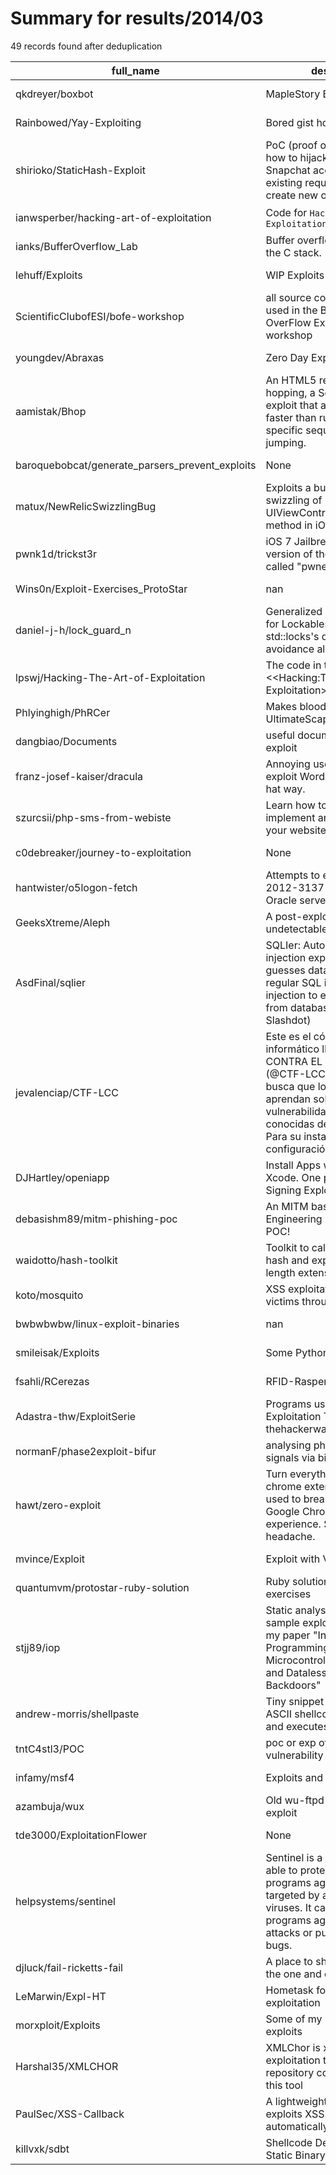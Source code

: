 
# Summary for results/2014/03
    
49 records found after deduplication

| full_name | description | html_url | matched_list | matched_count | pushed_at | size | stargazers_count | language | forks_count |
|-------------------------------------------------|------------------------------------------------------------------------------------------------------------------------------------------------------------------------------------------------------------------------------------------------------------------|--------------------------------------------------------------------|-----------------------|-----------------|---------------------------|--------|--------------------|-------------|---------------|
| qkdreyer/boxbot | MapleStory Box Exploit Bot | https://github.com/qkdreyer/boxbot | ['exploit'] | 1 | 2014-03-26 12:31:25+00:00 | 144 | 1 | Shell | 0 |
| Rainbowed/Yay-Exploiting | Bored gist holder | https://github.com/Rainbowed/Yay-Exploiting | ['exploit'] | 1 | 2014-03-21 17:26:08+00:00 | 156 | 0 | Python | 2 |
| shirioko/StaticHash-Exploit | PoC (proof of concept) on how to hijack any user's Snapchat account by using an existing request token to create new ones. | https://github.com/shirioko/StaticHash-Exploit | ['exploit'] | 1 | 2014-03-11 23:30:18+00:00 | 136 | 6 | C# | 0 |
| ianwsperber/hacking-art-of-exploitation | Code for `Hacking: The Art of Exploitation` | https://github.com/ianwsperber/hacking-art-of-exploitation | ['exploit'] | 1 | 2014-03-12 07:25:10+00:00 | 148 | 0 | C | 0 |
| ianks/BufferOverflow_Lab | Buffer overflow exploitation on the C stack. | https://github.com/ianks/BufferOverflow_Lab | ['exploit'] | 1 | 2014-03-13 04:23:41+00:00 | 272 | 2 | Assembly | 0 |
| lehuff/Exploits | WIP Exploits | https://github.com/lehuff/Exploits | ['exploit'] | 1 | 2014-03-15 00:55:16+00:00 | 120 | 0 | nan | 0 |
| ScientificClubofESI/bofe-workshop | all source code that have been used in the BOFE (Buffer OverFlow Exploitation) workshop | https://github.com/ScientificClubofESI/bofe-workshop | ['exploit'] | 1 | 2014-03-16 17:08:03+00:00 | 133 | 0 | C | 2 |
| youngdev/Abraxas | Zero Day Exploit | https://github.com/youngdev/Abraxas | ['exploit'] | 1 | 2014-03-16 04:30:38+00:00 | 424340 | 0 | Java | 0 |
| aamistak/Bhop | An HTML5 remake of bunny hopping, a Source engine exploit that allows one to move faster than running through specific sequences of jumping. | https://github.com/aamistak/Bhop | ['exploit'] | 1 | 2014-03-17 06:01:26+00:00 | 178 | 1 | JavaScript | 0 |
| baroquebobcat/generate_parsers_prevent_exploits | None | https://github.com/baroquebobcat/generate_parsers_prevent_exploits | ['exploit'] | 1 | 2014-03-22 02:04:18+00:00 | 9875 | 0 | JavaScript | 0 |
| matux/NewRelicSwizzlingBug | Exploits a bug in New Relic swizzling of UIViewController::viewDidLoad method in iOS | https://github.com/matux/NewRelicSwizzlingBug | ['exploit'] | 1 | 2014-03-18 21:37:44+00:00 | 148 | 0 | Objective-C | 1 |
| pwnk1d/trickst3r | iOS 7 Jailbreak using modified version of the evasi0n exploit called "pwnedafc" | https://github.com/pwnk1d/trickst3r | ['exploit'] | 1 | 2014-03-31 16:17:37+00:00 | 140 | 0 | | 1 |
| Wins0n/Exploit-Exercises_ProtoStar | nan | https://github.com/Wins0n/Exploit-Exercises_ProtoStar | ['exploit'] | 1 | 2014-03-20 12:20:19+00:00 | 104 | 2 | nan | 2 |
| daniel-j-h/lock_guard_n | Generalized std::lock_guard for Lockables exploiting std::locks's deadlock avoidance algorithm. | https://github.com/daniel-j-h/lock_guard_n | ['exploit'] | 1 | 2014-03-21 15:59:56+00:00 | 120 | 6 | C | 1 |
| lpswj/Hacking-The-Art-of-Exploitation | The code in the <<Hacking:The Art of Exploitation>> | https://github.com/lpswj/Hacking-The-Art-of-Exploitation | ['exploit'] | 1 | 2014-03-29 02:37:57+00:00 | 160 | 0 | C | 1 |
| Phlyinghigh/PhRCer | Makes bloods in UltimateScape | https://github.com/Phlyinghigh/PhRCer | ['rce'] | 1 | 2014-03-21 23:10:08+00:00 | 22076 | 0 | Java | 0 |
| dangbiao/Documents | useful documents about exploit | https://github.com/dangbiao/Documents | ['exploit'] | 1 | 2014-03-22 05:35:04+00:00 | 7724 | 0 | | 0 |
| franz-josef-kaiser/dracula | Annoying user - Attempt to exploit WordPress ... the white hat way. | https://github.com/franz-josef-kaiser/dracula | ['exploit'] | 1 | 2014-03-23 18:28:55+00:00 | 132 | 0 | nan | 0 |
| szurcsii/php-sms-from-webiste | Learn how to really exploit and implement an SMS solution to your website in PHP | https://github.com/szurcsii/php-sms-from-webiste | ['exploit'] | 1 | 2014-03-28 14:34:35+00:00 | 124 | 0 | nan | 2 |
| c0debreaker/journey-to-exploitation | None | https://github.com/c0debreaker/journey-to-exploitation | ['exploit'] | 1 | 2014-03-31 02:43:04+00:00 | 156 | 0 | C | 0 |
| hantwister/o5logon-fetch | Attempts to exploit CVE-2012-3137 on vulnerable Oracle servers | https://github.com/hantwister/o5logon-fetch | ['exploit'] | 1 | 2014-03-29 15:49:44+00:00 | 160 | 4 | Java | 2 |
| GeeksXtreme/Aleph | A post-exploitation tool for undetectable persistence | https://github.com/GeeksXtreme/Aleph | ['exploit'] | 1 | 2014-03-16 00:12:44+00:00 | 256 | 0 | C | 0 |
| AsdFinal/sqlier | SQLIer: Automated SQL injection exploiter that guesses databases and uses regular SQL injection and blind injection to extract passwords from databases (featured on Slashdot) | https://github.com/AsdFinal/sqlier | ['exploit'] | 1 | 2014-03-09 22:51:41+00:00 | 108 | 0 | Shell | 7 |
| jevalenciap/CTF-LCC | Este es el código del reto/CTF informático llamado LUCHA CONTRA EL CYBERCRIMEN (@CTF-LCC). Este juego busca que los participantes aprendan sobre una de las vulnerabilidades WEB más conocidas del OWASP top 10. Para su instalación y configuración por favor | https://github.com/jevalenciap/CTF-LCC | ['exploit'] | 1 | 2014-03-12 01:36:17+00:00 | 2792 | 0 | | 2 |
| DJHartley/openiapp | Install Apps without iTunes or Xcode. One part of iOS 7 Code Signing Exploit. | https://github.com/DJHartley/openiapp | ['exploit'] | 1 | 2014-03-08 16:41:51+00:00 | 148 | 7 | C | 2 |
| debasishm89/mitm-phishing-poc | An MITM based Social Engineering (Phishing)attack POC! | https://github.com/debasishm89/mitm-phishing-poc | ['attack poc'] | 1 | 2014-03-25 09:26:29+00:00 | 136 | 7 | Python | 5 |
| waidotto/hash-toolkit | Toolkit to calculate bitwise-hash and exploit the hash length extension attack | https://github.com/waidotto/hash-toolkit | ['exploit'] | 1 | 2014-03-11 20:02:05+00:00 | 148 | 0 | Python | 0 |
| koto/mosquito | XSS exploitation tool - access victims through HTTP proxy | https://github.com/koto/mosquito | ['exploit'] | 1 | 2014-03-19 23:20:59+00:00 | 8699 | 148 | Tcl | 26 |
| bwbwbwbw/linux-exploit-binaries | nan | https://github.com/bwbwbwbw/linux-exploit-binaries | ['exploit'] | 1 | 2014-03-30 16:33:51+00:00 | 190 | 31 | C | 16 |
| smileisak/Exploits | Some Python Exploits | https://github.com/smileisak/Exploits | ['exploit'] | 1 | 2014-03-14 13:48:18+00:00 | 108 | 3 | Python | 0 |
| fsahli/RCerezas | RFID-Rasperry Pi logger | https://github.com/fsahli/RCerezas | ['rce'] | 1 | 2014-03-21 01:04:39+00:00 | 208 | 0 | Python | 0 |
| Adastra-thw/ExploitSerie | Programs used in the Exploitation Tutorial. Check out thehackerway.com | https://github.com/Adastra-thw/ExploitSerie | ['exploit'] | 1 | 2014-03-11 20:40:19+00:00 | 368 | 19 | Assembly | 12 |
| normanF/phase2exploit-bifur | analysing phase relation of 2 signals via bifurcation | https://github.com/normanF/phase2exploit-bifur | ['exploit'] | 1 | 2014-03-10 15:00:12+00:00 | 188 | 0 | Matlab | 0 |
| hawt/zero-exploit | Turn everything into a zero. A chrome extension that can be used to break someone's Google Chrome web browsing experience. Sorry for the headache. | https://github.com/hawt/zero-exploit | ['exploit'] | 1 | 2014-03-02 09:05:03+00:00 | 116 | 0 | JavaScript | 0 |
| mvince/Exploit | Exploit with Visual Basic | https://github.com/mvince/Exploit | ['exploit'] | 1 | 2014-03-02 17:54:12+00:00 | 0 | 0 | | 0 |
| quantumvm/protostar-ruby-solution | Ruby solutions to exploit-exercises | https://github.com/quantumvm/protostar-ruby-solution | ['exploit'] | 1 | 2014-03-04 01:37:27+00:00 | 100 | 0 | Ruby | 0 |
| stjj89/iop | Static analysis tools and sample exploits discussed in my paper "Interrupt-oriented Programming in Microcontrollers: Codeless and Dataless Attacks and Backdoors" | https://github.com/stjj89/iop | ['exploit'] | 1 | 2014-03-10 22:20:23+00:00 | 392 | 3 | Python | 1 |
| andrew-morris/shellpaste | Tiny snippet of code that pulls ASCII shellcode from pastebin and executes it | https://github.com/andrew-morris/shellpaste | ['shellcode'] | 1 | 2014-03-04 19:20:08+00:00 | 132 | 4 | Python | 2 |
| tntC4stl3/POC | poc or exp of some famous vulnerability | https://github.com/tntC4stl3/POC | ['vulnerability poc'] | 1 | 2014-03-05 02:36:08+00:00 | 108 | 14 | Python | 8 |
| infamy/msf4 | Exploits and Payloads | https://github.com/infamy/msf4 | ['exploit'] | 1 | 2014-03-06 18:11:11+00:00 | 136 | 0 | Ruby | 0 |
| azambuja/wux | Old wu-ftpd 2.6.2 off-by-one exploit | https://github.com/azambuja/wux | ['exploit'] | 1 | 2014-03-05 04:51:32+00:00 | 120 | 1 | C | 0 |
| tde3000/ExploitationFlower | None | https://github.com/tde3000/ExploitationFlower | ['exploit'] | 1 | 2014-03-08 15:25:03+00:00 | 172 | 0 | Ruby | 0 |
| helpsystems/sentinel | Sentinel is a command line tool able to protect Windows 32 bit programs against exploits targeted by attackers or viruses. It can protect your programs against 0-day attacks or publicly known bugs. | https://github.com/helpsystems/sentinel | ['exploit'] | 1 | 2014-03-12 23:55:06+00:00 | 176 | 67 | C++ | 35 |
| djluck/fail-ricketts-fail | A place to share the exploits of the one and only Ben Ricketts | https://github.com/djluck/fail-ricketts-fail | ['exploit'] | 1 | 2014-03-14 13:47:23+00:00 | 372 | 0 | JavaScript | 0 |
| LeMarwin/Expl-HT | Hometask for ASOIU exploitation | https://github.com/LeMarwin/Expl-HT | ['exploit'] | 1 | 2014-03-11 09:59:35+00:00 | 156 | 0 | D | 0 |
| morxploit/Exploits | Some of my highlighted exploits | https://github.com/morxploit/Exploits | ['exploit'] | 1 | 2014-03-09 22:33:55+00:00 | 74 | 2 | C | 6 |
| Harshal35/XMLCHOR | XMLChor is xpath injection exploitation tool. This repository contains code of this tool | https://github.com/Harshal35/XMLCHOR | ['exploit'] | 1 | 2014-03-10 15:26:50+00:00 | 120 | 3 | Python | 0 |
| PaulSec/XSS-Callback | A lightweight HTTP Server that exploits XSS victim's session automatically | https://github.com/PaulSec/XSS-Callback | ['exploit'] | 1 | 2014-03-12 07:25:32+00:00 | 160 | 8 | JavaScript | 5 |
| killvxk/sdbt | Shellcode Detection Using Static Binary Translation | https://github.com/killvxk/sdbt | ['shellcode'] | 1 | 2014-03-12 12:07:28+00:00 | 300 | 0 | C | 0 |
